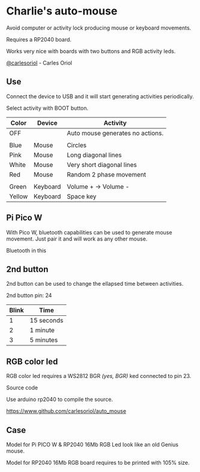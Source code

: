 
# Charlie's auto-mouse

Avoid computer or activity lock producing mouse or keyboard movements.

Requires a RP2040 board.

Works very nice with boards with two buttons and RGB activity leds.

[@carlesoriol](carles@enging.com) - Carles Oriol

## Use

Connect the device to USB and it will start generating activities periodically.

Select activity with BOOT button.

| Color | Device | Activity |
| - | - | - |
| OFF | | Auto mouse generates no actions. |
| | | |
| Blue | Mouse | Circles |
| Pink | Mouse | Long diagonal lines |
| White | Mouse | Very short diagonal lines |
| Red | Mouse | Random 2 phase movement |
| | | |
| Green | Keyboard | Volume + -> Volume - |
| Yellow | Keyboard | Space key |

## Pi Pico W

With Pico W, bluetooth capabilities can be used to generate mouse movement.
Just pair it and will work as any other mouse.

Bluetooth in this 

## 2nd button

2nd button can be used to change the ellapsed time between activities.

2nd button pin: 24

| Blink | Time |
| - | - |
| 1 | 15 seconds |
| 2 |  1 minute |
| 3 | 5 minutes |

## RGB color led 

RGB color led requires a WS2812 BGR *(yes, BGR)* ked connected to pin 23.

Source code

Use arduino rp2040 to compile the source.

https://www.github.com/carlesoriol/auto_mouse

## Case

Model for Pi PICO W & RP2040 16Mb RGB Led look like an old Genius mouse.

Model for RP2040 16Mb RGB board requires to be printed with 105% size.

